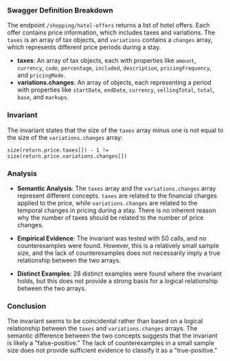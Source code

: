### Swagger Definition Breakdown

The endpoint `/shopping/hotel-offers` returns a list of hotel offers. Each offer contains price information, which includes taxes and variations. The `taxes` is an array of tax objects, and `variations` contains a `changes` array, which represents different price periods during a stay.

- **taxes**: An array of tax objects, each with properties like `amount`, `currency`, `code`, `percentage`, `included`, `description`, `pricingFrequency`, and `pricingMode`.
- **variations.changes**: An array of objects, each representing a period with properties like `startDate`, `endDate`, `currency`, `sellingTotal`, `total`, `base`, and `markups`.

### Invariant

The invariant states that the size of the `taxes` array minus one is not equal to the size of the `variations.changes` array:

`size(return.price.taxes[]) - 1 != size(return.price.variations.changes[])`

### Analysis

- **Semantic Analysis**: The `taxes` array and the `variations.changes` array represent different concepts. `taxes` are related to the financial charges applied to the price, while `variations.changes` are related to the temporal changes in pricing during a stay. There is no inherent reason why the number of taxes should be related to the number of price changes.

- **Empirical Evidence**: The invariant was tested with 50 calls, and no counterexamples were found. However, this is a relatively small sample size, and the lack of counterexamples does not necessarily imply a true relationship between the two arrays.

- **Distinct Examples**: 28 distinct examples were found where the invariant holds, but this does not provide a strong basis for a logical relationship between the two arrays.

### Conclusion

The invariant seems to be coincidental rather than based on a logical relationship between the `taxes` and `variations.changes` arrays. The semantic difference between the two concepts suggests that the invariant is likely a "false-positive." The lack of counterexamples in a small sample size does not provide sufficient evidence to classify it as a "true-positive."
